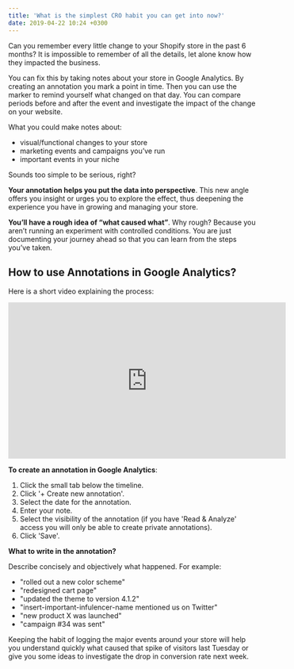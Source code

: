```yaml
---
title: 'What is the simplest CRO habit you can get into now?'
date: 2019-04-22 10:24 +0300
---
```


Can you remember every little change to your Shopify store in the past 6 months? It is impossible to remember of all the details, let alone know how they impacted the business. 

You can fix this by taking notes about your store in Google Analytics. By creating an annotation you mark a point in time. Then you can use the marker to remind yourself what changed on that day. You can compare periods before and after the event and investigate the impact of the change on your website.

What you could make notes about:
* visual/functional changes to your store
* marketing events and campaigns you’ve run
* important events in your niche

Sounds too simple to be serious, right?

**Your annotation helps you put the data into perspective**. 
This new angle offers you insight or urges you to explore the effect, thus deepening the experience you have in growing and managing your store.

**You’ll have a rough idea of “what caused what”**. Why rough? Because you aren’t running an experiment with controlled conditions. You are just documenting your journey ahead so that you can learn from the steps you’ve taken.

## How to use Annotations in Google Analytics?

Here is a short video explaining the process:
<iframe width="560" height="315" src="https://www.youtube.com/embed/d--E5-TT9hs" frameborder="0" allow="accelerometer; autoplay; encrypted-media; gyroscope; picture-in-picture" allowfullscreen></iframe>

**To create an annotation in Google Analytics**:
1. Click the small tab below the timeline.
2. Click '+ Create new annotation'.
3. Select the date for the annotation.
4. Enter your note.
5. Select the visibility of the annotation (if you have 'Read & Analyze' access you will only be able to create private annotations).
6. Click 'Save'.

**What to write in the annotation?**

Describe concisely and objectively what happened. For example:
* "rolled out a new color scheme"
* "redesigned cart page"
* "updated the theme to version 4.1.2"
* "insert-important-infulencer-name mentioned us on Twitter"
* "new product X was launched"
* "campaign #34 was sent"

Keeping the habit of logging the major events around your store will help you understand quickly what caused that spike of visitors last Tuesday or give you some ideas to investigate the drop in conversion rate next week. 
